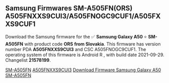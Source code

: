 <h2>Samsung Firmwares SM-A505FN(ORS) A505FNXXS9CUI3/A505FNOGC9CUF1/A505FXXS9CUF1</h2>
Download the Samsung firmware for the ✅ <strong>Samsung Galaxy A50 </strong> ⭐ <strong>SM-A505FN</strong> with product code <strong>ORS</strong> <strong> from Slovakia</strong>. This firmware has version number PDA <strong>A505FNXXS9CUI3</strong> and CSC A505FNOGC9CUF1. The operating system of this firmware is Android R , with build date 2021-09-29. Changelist <strong>21578199</strong>.


[SM-A505FN](https://samfirm.shop/samsung/model/SM-A505FN)
[A505FNXXS9CUI3](https://samfirm.shop/samsung/pda/A505FNXXS9CUI3)
[Download Firmware Samsung Galaxy A50 SM-A505FN](https://samfirm.shop/samsung/firmware/461033)
